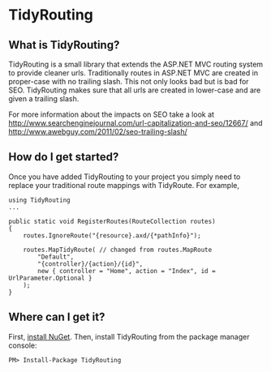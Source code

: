 TidyRouting
================================

What is TidyRouting?
--------------------------------
TidyRouting is a small library that extends the ASP.NET MVC routing system to provide cleaner urls. Traditionally routes in ASP.NET MVC are created in proper-case with no trailing slash. This not only looks bad but is bad for SEO. TidyRouting makes sure that all urls are created in lower-case and are given a trailing slash.

For more information about the impacts on SEO take a look at http://www.searchenginejournal.com/url-capitalization-and-seo/12667/ and http://www.awebguy.com/2011/02/seo-trailing-slash/

How do I get started?
--------------------------------
Once you have added TidyRouting to your project you simply need to replace your traditional route mappings with TidyRoute. For example,

    using TidyRouting
    ...
    
    public static void RegisterRoutes(RouteCollection routes)
    {
        routes.IgnoreRoute("{resource}.axd/{*pathInfo}");
    
        routes.MapTidyRoute( // changed from routes.MapRoute
            "Default",
            "{controller}/{action}/{id}",
            new { controller = "Home", action = "Index", id = UrlParameter.Optional }
        );
    }

Where can I get it?
--------------------------------
First, [install NuGet](http://docs.nuget.org/docs/start-here/installing-nuget). Then, install TidyRouting from the package manager console:

    PM> Install-Package TidyRouting